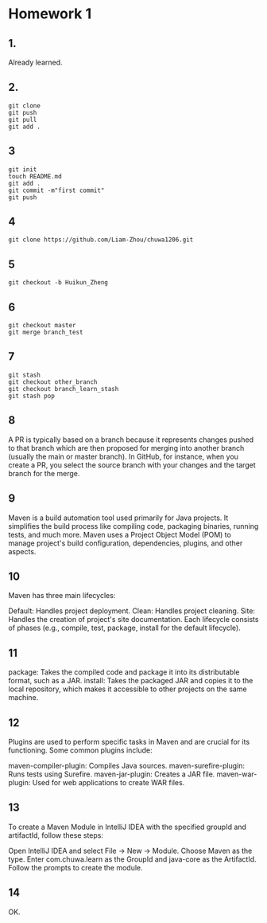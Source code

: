 # Homework 1

## 1.
Already learned.

## 2. 
```
git clone
git push
git pull
git add .
```


## 3
```
git init
touch README.md
git add .
git commit -m"first commit"
git push
```

## 4
```
git clone https://github.com/Liam-Zhou/chuwa1206.git
```

## 5
```
git checkout -b Huikun_Zheng
```

## 6
```agsl
git checkout master      
git merge branch_test
```

## 7
```agsl
git stash                
git checkout other_branch   
git checkout branch_learn_stash   
git stash pop            

```

## 8
A PR is typically based on a branch because it represents changes pushed to that branch which are then proposed for merging into another branch (usually the main or master branch). In GitHub, for instance, when you create a PR, you select the source branch with your changes and the target branch for the merge.

## 9
Maven is a build automation tool used primarily for Java projects. It simplifies the build process like compiling code, packaging binaries, running tests, and much more. Maven uses a Project Object Model (POM) to manage project's build configuration, dependencies, plugins, and other aspects.

## 10
Maven has three main lifecycles:

Default: Handles project deployment.
Clean: Handles project cleaning.
Site: Handles the creation of project's site documentation.
Each lifecycle consists of phases (e.g., compile, test, package, install for the default lifecycle).

## 11
package: Takes the compiled code and package it into its distributable format, such as a JAR.
install: Takes the packaged JAR and copies it to the local repository, which makes it accessible to other projects on the same machine.

## 12
Plugins are used to perform specific tasks in Maven and are crucial for its functioning. Some common plugins include:

maven-compiler-plugin: Compiles Java sources.
maven-surefire-plugin: Runs tests using Surefire.
maven-jar-plugin: Creates a JAR file.
maven-war-plugin: Used for web applications to create WAR files.

## 13
To create a Maven Module in IntelliJ IDEA with the specified groupId and artifactId, follow these steps:

Open IntelliJ IDEA and select File -> New -> Module.
Choose Maven as the type.
Enter com.chuwa.learn as the GroupId and java-core as the ArtifactId.
Follow the prompts to create the module.

## 14
OK.